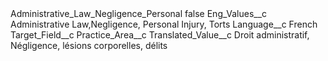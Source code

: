 <?xml version="1.0" encoding="UTF-8"?>
<CustomMetadata xmlns="http://soap.sforce.com/2006/04/metadata" xmlns:xsi="http://www.w3.org/2001/XMLSchema-instance" xmlns:xsd="http://www.w3.org/2001/XMLSchema">
    <label>Administrative_Law_Negligence_Personal</label>
    <protected>false</protected>
    <values>
        <field>Eng_Values__c</field>
        <value xsi:type="xsd:string">Administrative Law,Negligence, Personal Injury, Torts</value>
    </values>
    <values>
        <field>Language__c</field>
        <value xsi:type="xsd:string">French</value>
    </values>
    <values>
        <field>Target_Field__c</field>
        <value xsi:type="xsd:string">Practice_Area__c</value>
    </values>
    <values>
        <field>Translated_Value__c</field>
        <value xsi:type="xsd:string">Droit administratif, Négligence, lésions corporelles, délits</value>
    </values>
</CustomMetadata>
